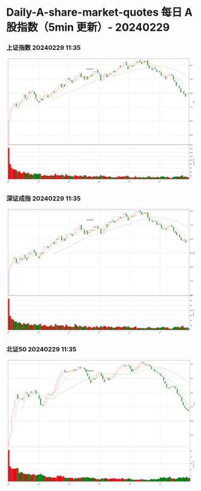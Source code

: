 
# Daily-A-share-market-quotes 每日 A 股指数（5min 更新）- 20240229

### 上证指数 20240229 11:35
![](./fig/2024/2/20240229-sh000001.png)

### 深证成指 20240229 11:35
![](./fig/2024/2/20240229-sz399001.png)

### 北证50 20240229 11:35
![](./fig/2024/2/20240229-bj899050.png)
